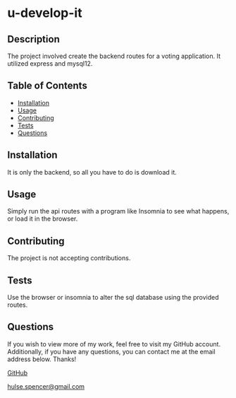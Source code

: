 # u-develop-it

## Description

The project involved create the backend routes for a voting application. It utilized express and mysql12.

## Table of Contents

- [Installation](#installation)
- [Usage](#usage)
- [Contributing](#contributing)
- [Tests](#tests)
- [Questions](#questions)
  <a name="installation"></a>

## Installation

It is only the backend, so all you have to do is download it.
<a name="usage"></a>

## Usage

Simply run the api routes with a program like Insomnia to see what happens, or load it in the browser.

<a name="contributing"></a>

## Contributing

The project is not accepting contributions.
<a name="tests"></a>

## Tests

Use the browser or insomnia to alter the sql database using the provided routes.
<a name="questions"></a>

## Questions

If you wish to view more of my work, feel free to visit my GitHub account. Additionally, if you have any questions, you can contact me at the email address below. Thanks!

[GitHub](https://github.com/SpencerHulse)

<hulse.spencer@gmail.com>
